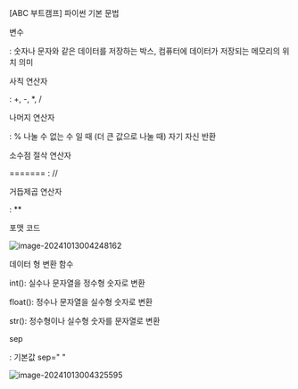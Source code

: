 [ABC 부트캠프] 파이썬 기본 문법



변수

: 숫자나 문자와 같은 데이터를 저장하는 박스, 컴퓨터에 데이터가 저장되는 메모리의 위치 의미



사칙 연산자

: +, -, *, /



나머지 연산자

: % 나눌 수 없는 수 일 때 (더 큰 값으로 나눌 때) 자기 자신 반환



소수점 절삭 연산자


=======
: //



거듭제곱 연산자

: **



포맷 코드

![image-20241013004248162](https://username.github.io/repository-name/images/2023-07-05/image-20241013004248162.png)





데이터 형 변환 함수

int(): 실수나 문자열을 정수형 숫자로 변환

float(): 정수나 문자열을 실수형 숫자로 변환

str(): 정수형이나 실수형 숫자를 문자열로 변환



sep

: 기본값 sep=" "

![image-20241013004325595](/Users/jeongjaemin/Desktop/gitjm34.github.io/images/2023-07-05/image-20241013004325595.png)
